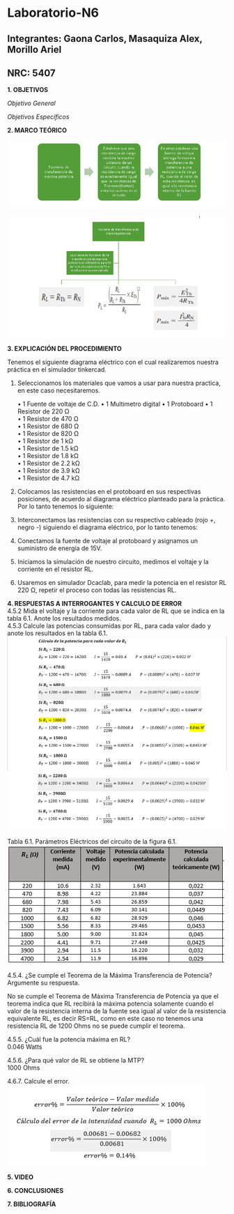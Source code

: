 # Laboratorio-N6
## Integrantes: Gaona Carlos, Masaquiza Alex, Morillo Ariel
## NRC: 5407

**1. OBJETIVOS**

_Objetivo General_


_Objetivos Específicos_


**2. MARCO TEÓRICO**

![1l6](https://github.com/AlexMP98/Laboratorio-N6/blob/main/Imagenes/1l6.PNG)

![2l6](https://github.com/AlexMP98/Laboratorio-N6/blob/main/Imagenes/2l6.PNG)

**3. EXPLICACIÓN DEL PROCEDIMIENTO**

Tenemos el siguiente diagrama eléctrico con el cual realizaremos nuestra práctica en el simulador tinkercad.



1.  Seleccionamos los materiales que vamos a usar para nuestra practica, en este  caso necesitaremos.

      •	1 Fuente de voltaje de C.D.
      •	1 Multimetro digital
      •	1 Protoboard
      •	1 Resistor de 220 Ω  
      •	1 Resistor de 470 Ω  
      •	1 Resistor de 680 Ω  
      •	1 Resistor de 820 Ω  
      •	1 Resistor de 1 kΩ  
      •	1 Resistor de 1.5 kΩ  
      •	1 Resistor de 1.8 kΩ  
      •	1 Resistor de 2.2 kΩ  
      •	1 Resistor de 3.9 kΩ  
      •	1      Resistor de 4.7 kΩ 
      
2.  Colocamos las resistencias en el protoboard en sus respectivas posiciones, de acuerdo al diagrama eléctrico planteado para la práctica. Por lo tanto tenemos lo siguiente:



3.  Interconectamos las resistencias con su respectivo cableado (rojo +, negro -) siguiendo el diagrama eléctrico, por lo tanto tenemos:



4.  Conectamos la fuente de voltaje al protoboard y asignamos un suministro de energía de 15V.  



5.  Iniciamos la simulación de nuestro circuito, medimos el voltaje y la corriente en el resistor RL.



6.  Usaremos en simulador Dcaclab, para medir la potencia en el resistor RL 220 Ω, repetir el proceso con todas las resistencias RL.




**4. RESPUESTAS A INTERROGANTES Y CALCULO DE ERROR**       
4.5.2 Mida el voltaje y la corriente para cada valor de RL que se indica en la tabla 6.1. Anote los resultados medidos.       
4.5.3 Calcule las potencias consumidas por RL, para cada valor dado y anote los resultados en la tabla 6.1.        
![calculos](https://github.com/AlexMP98/Laboratorio-N6/blob/main/Imagenes/calculoslab6.png)        
![calculos_1](https://github.com/AlexMP98/Laboratorio-N6/blob/main/Imagenes/calculoslab6_1.png)     

Tabla 6.1. Parámetros Eléctricos del circuito de la figura 6.1.       
![tabla](https://github.com/AlexMP98/Laboratorio-N6/blob/main/Imagenes/tabla.png)    

4.5.4. ¿Se cumple el Teorema de la Máxima Transferencia de Potencia? Argumente su respuesta. 

No se cumple el Teorema de Máxima Transferencia de Potencia ya que el teorema indica que RL recibirá la máxima potencia solamente cuando el valor de la resistencia interna de la fuente sea igual al valor de la resistencia equivalente RL, es decir RS=RL, como en este caso no tenemos una resistencia RL de 1200 Ohms no se puede cumplir el teorema.     

4.5.5. ¿Cuál fue la potencia máxima en RL?     
0.046 Watts      

4.5.6. ¿Para qué valor de RL se obtiene la MTP?     
1000 Ohms

4.6.7. Calcule el error.   
![error](https://github.com/AlexMP98/Laboratorio-N6/blob/main/Imagenes/error.png)    


**5. VIDEO**

**6. CONCLUSIONES**

**7. BIBLIOGRAFÍA**

